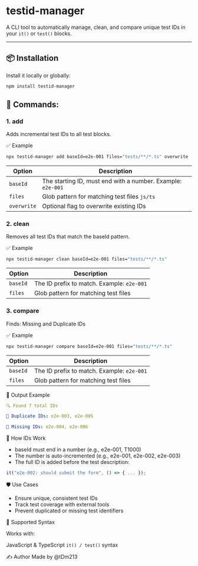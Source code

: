 # testid-manager

A CLI tool to automatically manage, clean, and compare unique test IDs in your `it()` or `test()` blocks.

---

## 📦 Installation

Install it locally or globally:

```bash
npm install testid-manager
```

## 🚀 Commands:
### 1. add
Adds incremental test IDs to all test blocks.

✅ Example
```bash
npx testid-manager add baseId=e2e-001 files="tests/**/*.ts" overwrite
```
| Option      | Description                                                 |
| ----------- | ----------------------------------------------------------- |
| `baseId`    | The starting ID, must end with a number. Example: `e2e-001` |
| `files`     | Glob pattern for matching test files `js/ts`                      |
| `overwrite` | Optional flag to overwrite existing IDs                     |

### 2. clean
Removes all test IDs that match the baseId pattern.

✅ Example
```bash
npx testid-manager clean baseId=e2e-001 files="tests/**/*.ts"
```
| Option   | Description                                |
| -------- | ------------------------------------------ |
| `baseId` | The ID prefix to match. Example: `e2e-001` |
| `files`  | Glob pattern for matching test files       |


### 3. compare
Finds:
 Missing and Duplicate IDs

✅ Example
```bash
npx testid-manager compare baseId=e2e-001 files="tests/**/*.ts"
```
| Option   | Description                                |
| -------- | ------------------------------------------ |
| `baseId` | The ID prefix to match. Example: `e2e-001` |
| `files`  | Glob pattern for matching test files       |


🧪 Output Example
```yaml
🔍 Found 7 total IDs

📛 Duplicate IDs: e2e-003, e2e-005

🚫 Missing IDs: e2e-004, e2e-006
```
🔧 How IDs Work

- baseId must end in a number (e.g., e2e-001, T1000)
- The number is auto-incremented (e.g., e2e-001, e2e-002, e2e-003)
- The full ID is added before the test description:

```js
it("e2e-002: should submit the form", () => { ... });
```
🛡️ Use Cases

- Ensure unique, consistent test IDs
- Track test coverage with external tools
- Prevent duplicated or missing test identifiers

🧪 Supported Syntax

Works with:

JavaScript & TypeScript ```it() / test()``` syntax

✍️ Author
Made by @tDm213